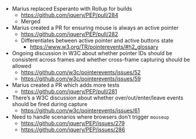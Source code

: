 * Marius replaced Esperanto with Rollup for builds
  * https://github.com/jquery/PEP/pull/284
  * Merged
* Marius created a PR for ensuring mouse is always an active pointer
  * https://github.com/jquery/PEP/pull/282
  * Differentiates between active pointer and active buttons state
    * https://www.w3.org/TR/pointerevents/#h2_glossary
* Ongoing discussion in W3C about whether pointer IDs should be consistent across frames and whether cross-frame capturing should be allowed
  * https://github.com/w3c/pointerevents/issues/52
  * https://github.com/w3c/pointerevents/issues/59
* Marius created a PR which adds more tests
  * https://github.com/jquery/PEP/pull/281
* There’s a W3C discussion about whether over/out/enter/leave events should be fired during capture
  * https://github.com/w3c/pointerevents/issues/61
* Need to handle scenarios where browsers don’t trigger `mouseup`
  * https://github.com/jquery/PEP/issues/279
  * https://github.com/jquery/PEP/issues/286
